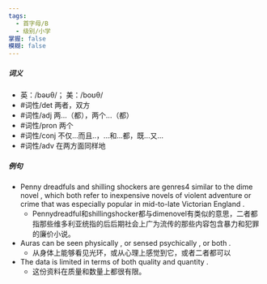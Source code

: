 ```yaml
---
tags:
  - 首字母/B
  - 级别/小学
掌握: false
模糊: false
---
```

##### 词义
- 英：/bəʊθ/； 美：/boʊθ/
- #词性/det  两者，双方
- #词性/adj  两...（都），两个...（都）
- #词性/pron  两个
- #词性/conj  不仅...而且..，...和...都，既...又...
- #词性/adv  在两方面同样地
##### 例句
- Penny dreadfuls and shilling shockers are genres4 similar to the dime novel , which both refer to inexpensive novels of violent adventure or crime that was especially popular in mid-to-late Victorian England .
	- Pennydreadful和shillingshocker都与dimenovel有类似的意思，二者都指那些维多利亚统指的后后期社会上广为流传的那些内容包含暴力和犯罪的廉价小说。
- Auras can be seen physically , or sensed psychically , or both .
	- 从身体上能够看见光环，或从心理上感觉到它，或者二者都可以
- The data is limited in terms of both quality and quantity .
	- 这份资料在质量和数量上都很有限。
